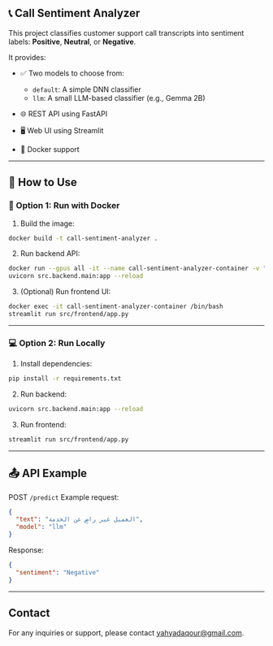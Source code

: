## 📞 Call Sentiment Analyzer

This project classifies customer support call transcripts into sentiment labels: **Positive**, **Neutral**, or **Negative**.

It provides:

* ✅ Two models to choose from:

  * `default`: A simple DNN classifier
  * `llm`: A small LLM-based classifier (e.g., Gemma 2B)
* 🌐 REST API using FastAPI
* 🖥️ Web UI using Streamlit
* 🐳 Docker support

---

## 🔧 How to Use

### 🐳 Option 1: Run with Docker

1. Build the image:

```bash
docker build -t call-sentiment-analyzer .
```

2. Run backend API:

```bash
docker run --gpus all -it --name call-sentiment-analyzer-container -v "$(pwd)":/app -w /app call-sentiment-analyzer /bin/bash
uvicorn src.backend.main:app --reload
```

3. (Optional) Run frontend UI:

```bash
docker exec -it call-sentiment-analyzer-container /bin/bash
streamlit run src/frontend/app.py
```

---

### 💻 Option 2: Run Locally

1. Install dependencies:

```bash
pip install -r requirements.txt
```

2. Run backend:

```bash
uvicorn src.backend.main:app --reload
```

3. Run frontend:

```bash
streamlit run src/frontend/app.py
```

---

## 📤 API Example

POST `/predict`
Example request:

```json
{
  "text": "العميل غير راضٍ عن الخدمة",
  "model": "llm"
}
```

Response:

```json
{
  "sentiment": "Negative"
}
```

---



## Contact
For any inquiries or support, please contact yahyadaqour@gmail.com.